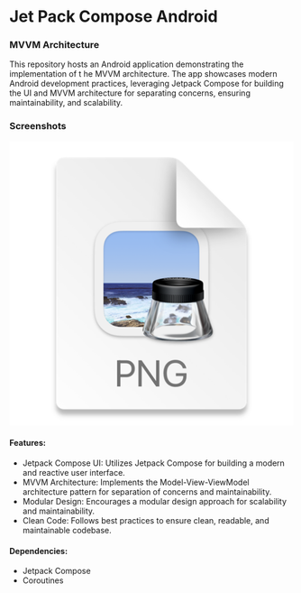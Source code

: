 
# Jet Pack Compose Android
### MVVM Architecture

This repository hosts an Android application demonstrating the implementation of t
he MVVM architecture. 
The app showcases modern Android development practices, leveraging Jetpack Compose 
for building the UI and MVVM architecture for separating concerns, ensuring maintainability, 
and scalability.

### Screenshots
![img_1.png](img_1.png)
#### Features:
- Jetpack Compose UI: Utilizes Jetpack Compose for building a modern and reactive user interface.
- MVVM Architecture: Implements the Model-View-ViewModel architecture pattern for separation of concerns and maintainability.
- Modular Design: Encourages a modular design approach for scalability and maintainability.
- Clean Code: Follows best practices to ensure clean, readable, and maintainable codebase.

#### Dependencies:
- Jetpack Compose
- Coroutines

